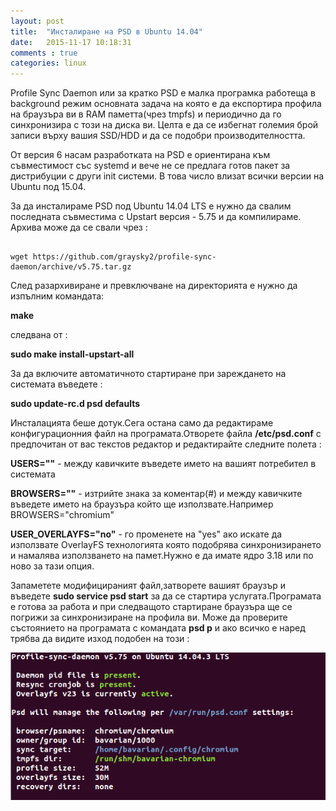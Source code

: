```yaml
---
layout: post
title:  "Инсталиране на PSD в Ubuntu 14.04"
date:   2015-11-17 10:18:31
comments : true
categories: linux
---
```


Profile Sync Daemon или за кратко PSD е малка програмка работеща в background режим основната задача на която е да експортира профила на браузъра ви в RAM паметта(чрез tmpfs) и периодично да го синхронизира с този на диска ви.
Целта е да се избегнат големия брой записи върху вашия SSD/HDD и да се подобри производителността.

От версия 6 насам разработката на PSD е ориентирана към съвместимост със systemd и вече не се предлага готов пакет за дистрибуции с други init системи.
В това число влизат всички версии на Ubuntu под 15.04.



За да инсталираме PSD под Ubuntu 14.04 LTS е нужно да свалим последната съвместима с Upstart версия - 5.75 и да компилираме.
Архива може да се свали чрез : 

<pre><code>
wget https://github.com/graysky2/profile-sync-daemon/archive/v5.75.tar.gz
</code></pre>

След разархивиране и превключване на директорията е нужно да изпълним командата:

**make**

следвана от : 

**sudo make install-upstart-all**

За да включите автоматичното стартиране при зареждането на системата въведете : 

**sudo update-rc.d psd defaults**

Инсталацията беше дотук.Сега остана само да редактираме конфигурационния файл на програмата.Отворете файла **/etc/psd.conf** с предпочитан от вас текстов редактор и редактирайте следните полета : 


**USERS=""** - между кавичките въведете името на вашият потребител в системата



**BROWSERS=""** - изтрийте знака за коментар(#) и между кавичките въведете името на браузъра който ще използвате.Например BROWSERS="chromium" 



**USER_OVERLAYFS="no"** - го променете на "yes" ако искате да използвате OverlayFS технологията която подобрява синхронизирането и намалява използването на памет.Нужно е да имате ядро 3.18 или по ново за тази опция.



Запаметете модифицираният файл,затворете вашият браузър и въведете  **sudo service psd start** за да се стартира услугата.Програмата е готова за работа и при следващото стартиране браузъра ще се погрижи за синхронизиране на профила ви.
Може да проверите състоянието на програмата с командата **psd p** и ако всичко е наред трябва да видите изход подобен на този : 

![psd](https://github.com/etem/etem.github.io/raw/master/assets/images/PSD.png)





